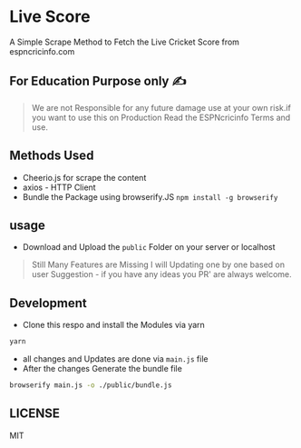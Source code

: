 # Live Score

A Simple Scrape Method to Fetch the Live Cricket Score from espncricinfo.com

## For Education Purpose only ✍

> We are not Responsible for any future damage use at your own risk.if you want to use this on Production Read the ESPNcricinfo Terms and use.

## Methods Used

- Cheerio.js for scrape the content
- axios - HTTP Client
- Bundle the Package using browserify.JS `npm install -g browserify`

## usage

- Download and Upload the `public` Folder on your server or localhost

> Still Many Features are Missing I will Updating one by one based on user Suggestion -  if you have any ideas you PR' are always welcome.

## Development

- Clone this respo and install the Modules via yarn

```bash
yarn
```

- all changes and Updates are done via `main.js` file
- After the changes Generate the bundle file

```bash
browserify main.js -o ./public/bundle.js
```

## LICENSE

MIT

